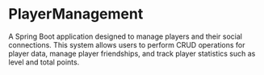 # PlayerManagement
A Spring Boot application designed to manage players and their social connections. This system allows users to perform CRUD operations for player data, manage player friendships, and track player statistics such as level and total points.
